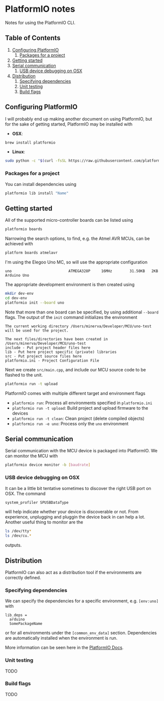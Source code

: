 # PlatformIO notes

Notes for using the PlatformIO CLI.

<!--BEGIN TOC-->
## Table of Contents
1. [Configuring PlatformIO <a name="toc-sub-tag-0"></a>](#configuring-platformio-<a-name="toc-sub-tag-0"></a>)
    1. [Packages for a project <a name="toc-sub-tag-1"></a>](#packages-for-a-project-<a-name="toc-sub-tag-1"></a>)
2. [Getting started](#getting-started)
3. [Serial communication](#serial-communication)
    1. [USB device debugging on OSX](#usb-device-debugging-on-osx)
4. [Distribution](#distribution)
    1. [Specifying dependencies](#specifying-dependencies)
    2. [Unit testing](#unit-testing)
    3. [Build flags](#build-flags)

<!--END TOC-->

## Configuring PlatformIO <a name="toc-sub-tag-0"></a>
I will probably end up making another document on using PlatformIO, but for the sake of getting started, PlatformIO may be installed with

- **OSX**: 
```bash
brew install platformio
```
- **Linux**: 
```bash
sudo python -c "$(curl -fsSL https://raw.githubusercontent.com/platformio/platformio/develop/scripts/get-platformio.py)"
```

### Packages for a project <a name="toc-sub-tag-1"></a>
You can install dependencies using
```bash
platformio lib install "Name"
```

## Getting started
All of the supported micro-controller boards can be listed using
```bash
platformio boards
```
Narrowing the search options, to find, e.g. the Atmel AVR MCUs, can be achieved with
```bash
platform boards atmelavr
```

I'm using the Elegoo Uno MC, so will use the appropriate configuration
```
uno                          ATMEGA328P     16MHz        31.50KB   2KB     Arduino Uno
```
The appropriate development environment is then created using
```bash
mkdir dev-env
cd dev-env
platformio init --board uno 
```
Note that more than one board can be specified, by using additional `--board` flags. The output of the `init` command initializes the environment

```
The current working directory /Users/minerva/Developer/MCU/uno-test will be used for the project.

The next files/directories have been created in /Users/minerva/Developer/MCU/uno-test
include - Put project header files here
lib - Put here project specific (private) libraries
src - Put project source files here
platformio.ini - Project Configuration File
```

Next we create `src/main.cpp`, and include our MCU source code to be flashed to the unit.

```bash
platformio run -t upload
```
PlatformIO comes with multiple different target and environment flags

- `platformio run`: Process all environments specified in `platformio.ini`
- `platformio run -t upload`: Build project and upload firmware to the devices
- `platformio run -t clean`: Clean project (delete compiled objects)
- `platformio run -e uno`: Process only the `uno` environment

## Serial communication
Serial communication with the MCU device is packaged into PlatformIO. We can monitor the MCU with
```bash
platformio device monitor -b [baudrate]
```

### USB device debugging on OSX
It can be a little bit tentative sometimes to discover the right USB port on OSX. The command
```bash
system_profiler SPUSBDataType
```
will help indicate whether your device is discoverable or not. From experience, unplugging and pluggin the device back in can help a lot. Another useful thing to monitor are the 
```bash
ls /dev/tty*
ls /dev/cu.*
```
outputs.

## Distribution
PlatformIO can also act as a distribution tool if the environments are correctly defined.

### Specifying dependencies
We can specify the dependencies for a specific environment, e.g. `[env:uno]` with
```
lib_deps =
  arduino
  SomePackageName
```
or for all environments under the `[common_env_data]` section. Dependencies are automatically installed when the environment is run.

More information can be seen here in the [PlatformIO Docs](https://docs.platformio.org/en/latest/projectconf/index.html).

### Unit testing
TODO

### Build flags
TODO